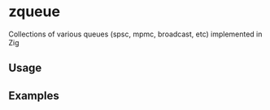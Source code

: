 # zqueue

Collections of various queues (spsc, mpmc, broadcast, etc) implemented in Zig

## Usage

## Examples
